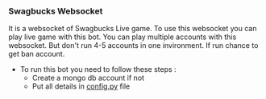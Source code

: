 ### Swagbucks Websocket
It is a websocket of Swagbucks Live game. To use this websocket you can play live game with this bot. You can play multiple accounts with this websocket. But don't run 4-5 accounts in one invironment. If run chance to get ban account.

+ To run this bot you need to follow these steps :
  - Create a mongo db account if not
  - Put all details in [config.py](https://github.com/Subrata2402/Swagbucks-Websocket/blob/main/config.py) file
